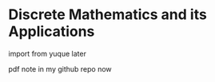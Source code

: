 # Discrete Mathematics and its Applications

import from yuque later

pdf note in my github repo now

